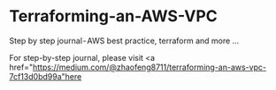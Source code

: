 # Terraforming-an-AWS-VPC
Step by step journal - AWS best practice, terraform and more …

For step-by-step journal, please visit <a href="https://medium.com/@zhaofeng8711/terraforming-an-aws-vpc-7cf13d0bd99a"here</a>
